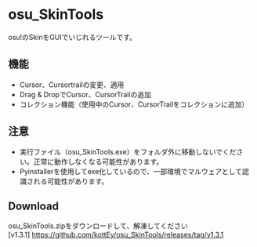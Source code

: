 # osu_SkinTools

osu!のSkinをGUIでいじれるツールです。

## 機能
- Cursor、Cursortrailの変更、適用
- Drag & DropでCursor、CursorTrailの追加
- コレクション機能（使用中のCursor、CursorTrailをコレクションに追加）
  
## 注意
- 実行ファイル（osu_SkinTools.exe）をフォルダ外に移動しないでください。正常に動作しなくなる可能性があります。
- Pyinstallerを使用してexe化しているので、一部環境でマルウェアとして認識される可能性があります。
    
## Download
osu_SkinTools.zipをダウンロードして、解凍してください  
[v1.3.1] https://github.com/kottEy/osu_SkinTools/releases/tag/v1.3.1
